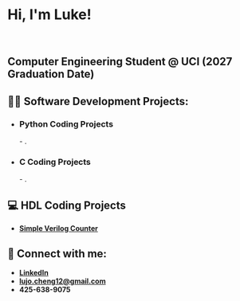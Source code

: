 <h1>Hi, I'm Luke! </h1> <br/><a><h2>Computer Engineering Student @ UCI (2027 Graduation Date)</a> </h2>


<h2>👨‍💻 Software Development Projects:</h2>

- <h3><b>Python Coding Projects</b></h3>
  - .
- <h3><b>C Coding Projects</b></h3>
  - .
<h2>💻 HDL Coding Projects</h2>

- <b>[Simple Verilog Counter](https://github.com/luke-j-cheng/Counter)</b>


<h2> 🤳 Connect with me:</h2>

- <b>[LinkedIn](https://www.linkedin.com/in/luke-cheng-73a855294/)</b>
- <b>lujo.cheng12@gmail.com</b>
- <b>425-638-9075</b>

<!--
**joshmadakor1/joshmadakor1** is a ✨ _special_ ✨ repository because its `README.md` (this file) appears on your GitHub profile.

Here are some ideas to get you started:

- 🔭 I’m currently working on ...
- 🌱 I’m currently learning ...
- 👯 I’m looking to collaborate on ...
- 🤔 I’m looking for help with ...
- 💬 Ask me about ...
- 📫 How to reach me: ...
- 😄 Pronouns: ...
- ⚡ Fun fact: ...
-->
